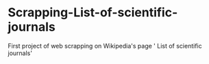 # Scrapping-List-of-scientific-journals
First project of web scrapping on Wikipedia's page ' List of scientific journals'
